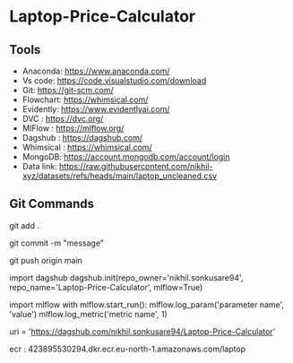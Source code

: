 # Laptop-Price-Calculator

## Tools
- Anaconda: https://www.anaconda.com/
- Vs code: https://code.visualstudio.com/download
- Git: https://git-scm.com/
- Flowchart: https://whimsical.com/
- Evidently: https://www.evidentlyai.com/
- DVC : https://dvc.org/
- MlFlow : https://mlflow.org/ 
- Dagshub : https://dagshub.com/
- Whimsical : https://whimsical.com/
- MongoDB: https://account.mongodb.com/account/login
- Data link: https://raw.githubusercontent.com/nikhil-xyz/datasets/refs/heads/main/laptop_uncleaned.csv


## Git Commands
git add .

git commit -m "message"

git push origin main





import dagshub
dagshub.init(repo_owner='nikhil.sonkusare94', repo_name='Laptop-Price-Calculator', mlflow=True)

import mlflow
with mlflow.start_run():
  mlflow.log_param('parameter name', 'value')
  mlflow.log_metric('metric name', 1)


uri = 'https://dagshub.com/nikhil.sonkusare94/Laptop-Price-Calculator'

ecr : 423895530294.dkr.ecr.eu-north-1.amazonaws.com/laptop